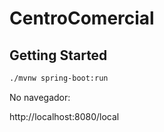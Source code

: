 # CentroComercial

## Getting Started

```bash
./mvnw spring-boot:run
```

No navegador:

http://localhost:8080/local
